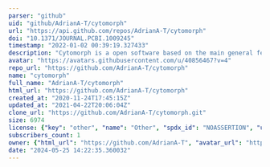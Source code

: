 ```yaml
---
parser: "github"
uid: "github/AdrianA-T/cytomorph"
url: "https://api.github.com/repos/AdrianA-T/cytomorph"
doi: "10.1371/JOURNAL.PCBI.1009245"
timestamp: "2022-01-02 00:39:19.327433"
description: "Cytomorph is a open software based on the main general features of cytoneme-meditated gradient formation. This sfotware allows to upload different experimental data to study in silico the role of different biological parameters of this type of signaling. Cytomorph can also work as an in silico tester for other biological hypotheses that are difficult to validate experimentally. In addition, the software architecture is designed in different modules that make Cytomorph an adaptive computational tool in which new advances can be integrated."
avatar: "https://avatars.githubusercontent.com/u/40856467?v=4"
repo_url: "https://github.com/AdrianA-T/cytomorph"
name: "cytomorph"
full_name: "AdrianA-T/cytomorph"
html_url: "https://github.com/AdrianA-T/cytomorph"
created_at: "2020-11-24T17:45:15Z"
updated_at: "2021-04-22T20:06:04Z"
clone_url: "https://github.com/AdrianA-T/cytomorph.git"
size: 6974
license: {"key": "other", "name": "Other", "spdx_id": "NOASSERTION", "url": null, "node_id": "MDc6TGljZW5zZTA="}
subscribers_count: 1
owner: {"html_url": "https://github.com/AdrianA-T", "avatar_url": "https://avatars.githubusercontent.com/u/40856467?v=4", "login": "AdrianA-T", "type": "User"}
date: "2024-05-25 14:22:35.360032"
---
```

